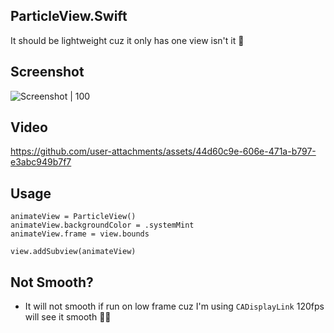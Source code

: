 ## ParticleView.Swift
It should be lightweight cuz it only has one view isn't it 🤔
## Screenshot
![Screenshot | 100](https://github.com/user-attachments/assets/fd381a31-3a92-4c79-b450-73706bd93617)

## Video
https://github.com/user-attachments/assets/44d60c9e-606e-471a-b797-e3abc949b7f7





## Usage

```
animateView = ParticleView()
animateView.backgroundColor = .systemMint
animateView.frame = view.bounds

view.addSubview(animateView)
```
## Not Smooth?
- It will not smooth if run on low frame cuz I'm using ```CADisplayLink``` 120fps will see it smooth ✌🏼

